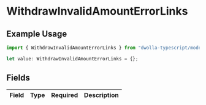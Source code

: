 # WithdrawInvalidAmountErrorLinks

## Example Usage

```typescript
import { WithdrawInvalidAmountErrorLinks } from "dwolla-typescript/models";

let value: WithdrawInvalidAmountErrorLinks = {};
```

## Fields

| Field       | Type        | Required    | Description |
| ----------- | ----------- | ----------- | ----------- |